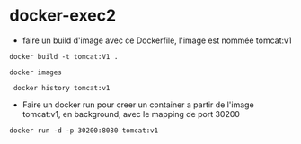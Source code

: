 # docker-exec2

* faire un build d'image avec ce Dockerfile, l'image est nommée tomcat:v1

`docker build -t tomcat:V1 .`

`docker images`

` docker history tomcat:v1`

* Faire un docker run pour creer un container a partir de l'image tomcat:v1, en background, avec le mapping de port 30200

`docker run -d -p 30200:8080 tomcat:v1`
